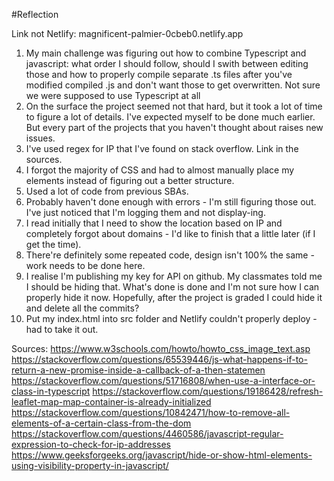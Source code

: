 #Reflection

Link not Netlify: magnificent-palmier-0cbeb0.netlify.app
1. My main challenge was figuring out how to combine Typescript and javascript: what order I should follow, should I swith between editing those and how to properly compile separate .ts files after you've modified compiled .js and don't want those to get overwritten. Not sure we were supposed to use Typescript at all
2. On the surface the project seemed not that hard, but it took a lot of time to figure a lot of details. I've expected myself to be done much earlier. But every part of the projects that you haven't thought about raises new issues.
3. I've used regex for IP that I've found on stack overflow. Link in the sources.
4. I forgot the majority of CSS and had to almost manually place my elements instead of figuring out a better structure.
5. Used a lot of code from previous SBAs.
6. Probably haven't done enough with errors - I'm still figuring those out. I've just noticed that I'm logging them and not display-ing.
7. I read initially that I need to show the location based on IP and completely forgot about domains - I'd like to finish that a little later (if I get the time).
8. There're definitely some repeated code, design isn't 100% the same - work needs to be done here.
9. I realise I'm publishing my key for API on github. My classmates told me I should be hiding that. What's done is done and I'm not sure how I can properly hide it now. Hopefully, after the project is graded I could hide it and delete all the commits?
10. Put my index.html into src folder and Netlify couldn't properly deploy - had to take it out.

Sources:
https://www.w3schools.com/howto/howto_css_image_text.asp
https://stackoverflow.com/questions/65539446/js-what-happens-if-to-return-a-new-promise-inside-a-callback-of-a-then-statemen
https://stackoverflow.com/questions/51716808/when-use-a-interface-or-class-in-typescript
https://stackoverflow.com/questions/19186428/refresh-leaflet-map-map-container-is-already-initialized
https://stackoverflow.com/questions/10842471/how-to-remove-all-elements-of-a-certain-class-from-the-dom
https://stackoverflow.com/questions/4460586/javascript-regular-expression-to-check-for-ip-addresses
https://www.geeksforgeeks.org/javascript/hide-or-show-html-elements-using-visibility-property-in-javascript/
